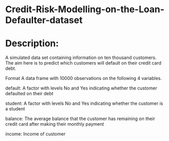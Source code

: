 # Credit-Risk-Modelling-on-the-Loan-Defaulter-dataset
# Description:
A simulated data set containing information on ten thousand customers. The aim here is to predict which customers will default on their credit card debt.

Format
A data frame with 10000 observations on the following 4 variables.

default: A factor with levels No and Yes indicating whether the customer defaulted on their debt

student: A factor with levels No and Yes indicating whether the customer is a student

balance: The average balance that the customer has remaining on their credit card after making their monthly payment

income: Income of customer
